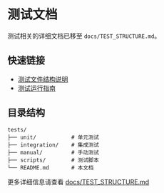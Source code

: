 # 测试文档

测试相关的详细文档已移至 `docs/TEST_STRUCTURE.md`。

## 快速链接

- [测试文件结构说明](../docs/TEST_STRUCTURE.md)
- [测试运行指南](../docs/TEST_STRUCTURE.md#运行测试)

## 目录结构

```
tests/
├── unit/           # 单元测试
├── integration/    # 集成测试
├── manual/         # 手动测试
├── scripts/        # 测试脚本
└── README.md       # 本文档
```

更多详细信息请查看 [docs/TEST_STRUCTURE.md](../docs/TEST_STRUCTURE.md) 